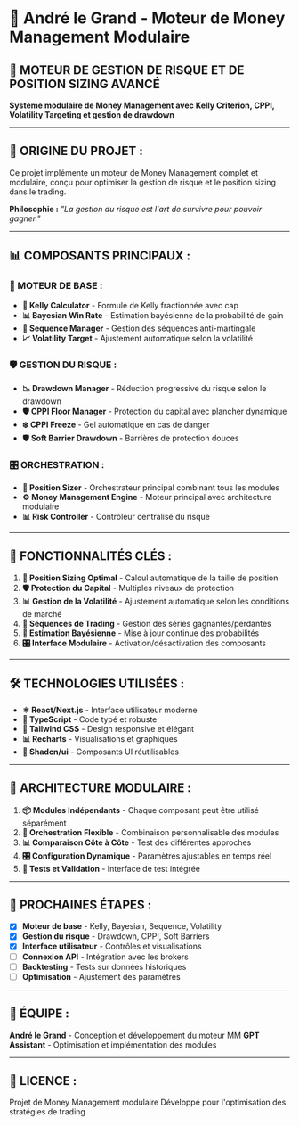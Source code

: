 # 🧠 André le Grand - Moteur de Money Management Modulaire

## 🎯 **MOTEUR DE GESTION DE RISQUE ET DE POSITION SIZING AVANCÉ**

**Système modulaire de Money Management avec Kelly Criterion, CPPI, Volatility Targeting et gestion de drawdown**

---

## 🌟 **ORIGINE DU PROJET :**

Ce projet implémente un moteur de Money Management complet et modulaire, conçu pour optimiser la gestion de risque et le position sizing dans le trading.

**Philosophie :** *"La gestion du risque est l'art de survivre pour pouvoir gagner."*

---

## 📊 **COMPOSANTS PRINCIPAUX :**

### **🧮 MOTEUR DE BASE :**
- **🎯 Kelly Calculator** - Formule de Kelly fractionnée avec cap
- **📊 Bayesian Win Rate** - Estimation bayésienne de la probabilité de gain
- **🔄 Sequence Manager** - Gestion des séquences anti-martingale
- **📈 Volatility Target** - Ajustement automatique selon la volatilité

### **🛡️ GESTION DU RISQUE :**
- **📉 Drawdown Manager** - Réduction progressive du risque selon le drawdown
- **🛡️ CPPI Floor Manager** - Protection du capital avec plancher dynamique
- **❄️ CPPI Freeze** - Gel automatique en cas de danger
- **🛡️ Soft Barrier Drawdown** - Barrières de protection douces

### **🎛️ ORCHESTRATION :**
- **🎯 Position Sizer** - Orchestrateur principal combinant tous les modules
- **⚙️ Money Management Engine** - Moteur principal avec architecture modulaire
- **📊 Risk Controller** - Contrôleur centralisé du risque

---

## 🚀 **FONCTIONNALITÉS CLÉS :**

1. **🎯 Position Sizing Optimal** - Calcul automatique de la taille de position
2. **🛡️ Protection du Capital** - Multiples niveaux de protection
3. **📊 Gestion de la Volatilité** - Ajustement automatique selon les conditions de marché
4. **🔄 Séquences de Trading** - Gestion des séries gagnantes/perdantes
5. **🧮 Estimation Bayésienne** - Mise à jour continue des probabilités
6. **🎛️ Interface Modulaire** - Activation/désactivation des composants

---

## 🛠️ **TECHNOLOGIES UTILISÉES :**

- **⚛️ React/Next.js** - Interface utilisateur moderne
- **🔷 TypeScript** - Code typé et robuste
- **🎨 Tailwind CSS** - Design responsive et élégant
- **📊 Recharts** - Visualisations et graphiques
- **🎯 Shadcn/ui** - Composants UI réutilisables

---

## 🔄 **ARCHITECTURE MODULAIRE :**

1. **📦 Modules Indépendants** - Chaque composant peut être utilisé séparément
2. **🔗 Orchestration Flexible** - Combinaison personnalisable des modules
3. **📊 Comparaison Côte à Côte** - Test des différentes approches
4. **🎛️ Configuration Dynamique** - Paramètres ajustables en temps réel
5. **🧪 Tests et Validation** - Interface de test intégrée

---

## 🎯 **PROCHAINES ÉTAPES :**

- [x] **Moteur de base** - Kelly, Bayesian, Sequence, Volatility
- [x] **Gestion du risque** - Drawdown, CPPI, Soft Barriers
- [x] **Interface utilisateur** - Contrôles et visualisations
- [ ] **Connexion API** - Intégration avec les brokers
- [ ] **Backtesting** - Tests sur données historiques
- [ ] **Optimisation** - Ajustement des paramètres

---

## 💪 **ÉQUIPE :**

**André le Grand** - Conception et développement du moteur MM
**GPT Assistant** - Optimisation et implémentation des modules

---

## 📝 **LICENCE :**

Projet de Money Management modulaire
Développé pour l'optimisation des stratégies de trading
